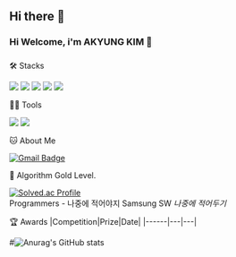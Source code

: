 ## Hi there 👋

### Hi Welcome, i'm AKYUNG KIM 👋

###

🛠️ Stacks

<img src="https://img.shields.io/badge/Python-3766AB?style=flat-square&logo=Python&logoColor=white"/> <img src="https://img.shields.io/badge/C-A8B9CC?style=flat-square&logo=C&logoColor=white"/> <img src="https://img.shields.io/badge/C++-00599C?style=flat-square&logo=C++&logoColor=white"/> <img src="https://img.shields.io/badge/MySQL-4479A1?style=flat-square&logo=MySQL&logoColor=white"/> <img src="https://img.shields.io/badge/TensorFlow-FF6F00?style=flat-square&logo=TensorFlow&logoColor=white"/> 

💪🏼 Tools 

 <img src="https://img.shields.io/badge/GitHub-181717?style=flat-square&logo=GitHub&logoColor=white"/> <img src="https://img.shields.io/badge/Vim-019733?style=flat-square&logo=Vim&logoColor=white"/>


🐱 About Me

[![Gmail Badge](https://img.shields.io/badge/Gmail-d14836?style=flat-square&logo=Gmail&logoColor=white&link=mailto:yunabae482@gmail.com)](2004924@donga.ac.kr)


🏅 Algorithm Gold Level. 

[![Solved.ac Profile](http://mazassumnida.wtf/api/v2/generate_badge?boj=kik6651)](https://solved.ac/kik6651/)   
Programmers - 나중에 적어야지
Samsung SW *나중에 적어두기*


🏆 Awards
|Competition|Prize|Date|
|------|---|---|


#![Anurag's GitHub stats](https://github-readme-stats.vercel.app/api?username=akyung123&show_icons=true&theme=radical)


